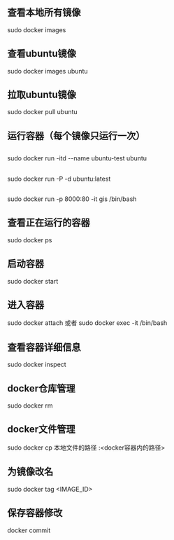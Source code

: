 ## 查看本地所有镜像
sudo docker images

## 查看ubuntu镜像
sudo docker images ubuntu

## 拉取ubuntu镜像
sudo docker pull ubuntu

## 运行容器（每个镜像只运行一次）
## 
sudo docker run -itd --name ubuntu-test ubuntu
## 
sudo docker run -P -d ubuntu:latest
##
sudo docker run -p 8000:80 -it gis /bin/bash

## 查看正在运行的容器
sudo docker ps

## 启动容器
sudo docker start <CONTAINER ID>

## 进入容器
sudo docker attach <CONTAINER ID>
或者
sudo docker exec -it <CONTAINER ID> /bin/bash

## 查看容器详细信息
sudo docker inspect <CONTAINER ID>

## docker仓库管理
sudo docker rm <CONTAINER ID>

## docker文件管理
sudo docker cp 本地文件的路径 <CONTAINER ID>:<docker容器内的路径>

## 为镜像改名
sudo docker tag <IMAGE_ID> <REPOSITORY>

## 保存容器修改
docker commit <CONTAINER ID> <REPOSITORY>